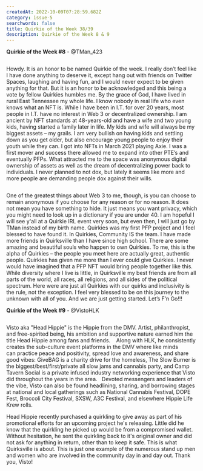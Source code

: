 ```yaml
---
createdAt: 2022-10-09T07:28:59.682Z
category: issue-5
searchwords: false
title: Quirkie of the Week 38/39
description: Quirkie of the Week 8 & 9
---
```

**Q﻿uirkie of the Week #8** - @TMan_423

<img src="/img/tman.jpeg" alt="" title="Tman & Family" class="wrap left vertical"/>

Howdy. It is an honor to be named Quirkie of the week. I really don’t feel like I have done anything to deserve it, except hang out with friends on Twitter Spaces, laughing and having fun, and I would never expect to be given anything for that. But it is an honor to be acknowledged and this being a vote by fellow Quirkies humbles me. By the grace of God, I have lived in rural East Tennessee my whole life. I know nobody in real life who even knows what an NFT is. While I have been in I.T. for over 20 years, most people in I.T. have no interest in Web 3 or decentralized ownership. I am ancient by NFT standards at 48-years-old and have a wife and two young kids, having started a family later in life. My kids and wife will always be my biggest assets – my grails. I am very bullish on having kids and settling down as you get older, but also encourage young people to enjoy their youth while they can. I got into NFTs in March 2021 playing Axie. I was a first mover and success there allowed me to expand into other PTE’s and eventually PFPs. What attracted me to the space was anonymous digital ownership of assets as well as the dream of decentralizing power back to individuals. I never planned to not dox, but lately it seems like more and more people are demanding people dox against their wills. 

<img src="/img/tman2.jpeg" alt="" title="Tman Rock Band" class="wrap right vertical"/>

One of the greatest things about Web 3 to me, though, is you can choose to remain anonymous if you choose for any reason or for no reason. It does not mean you have something to hide. It just means you want privacy, which you might need to look up in a dictionary if you are under 40. I am hopeful I will see y'all at a Quirkie IRL event very soon, but even then, I will just go by TMan instead of my birth name. Quirkies was my first PFP project and I feel blessed to have found it. In Quirkies, Community IS the team. I have made more friends in Quirksville than I have since high school. There are some amazing and beautiful souls who happen to own Quirkies. To me, this is the alpha of Quirkies – the people you meet here are actually great, authentic people. Quirkies has given me more than I ever could give Quirkies. I never would have imagined that a PFP NFT would bring people together like this. While diversity where I live is little, in Quirksville my best friends are from all parts of the world, all races, all religions, and all sides of the political spectrum. Here were are just all Quirkies with our quirks and inclusivity is the rule, not the exception. I feel very blessed to be on this journey to the unknown with all of you. And we are just getting started. Let’s F’n Go!!!

**Q﻿uirkie of the Week #9** - @VistoHLK

<img src="/img/image2.jpeg" alt="" title="Head Hippie" class=""/>

Visto aka "Head Hippie" is the Hippie from the DMV. Artist, philanthropist, and free-spirited being, his ambition and supportive nature earned him the title Head Hippie among fans and friends.    Along with HLK, he consistently creates the sub-culture event platforms in the DMV where like minds can practice peace and positivity, spread love and awareness, and share good vibes: GiveBAG is a charity drive for the homeless, The Slow Burner is the biggest/best/first/private all slow jams and cannabis party, and Camp Tavern Social is a private infused industry networking experience that Visto did throughout the years in the area.   Devoted messengers and leaders of the vibe, Visto can also be found headlining, sharing, and borrowing stages at national and local gatherings such as National Cannabis Festival, DOPE Fest, Broccoli City Festival, SXSW, A3C Festival, and elsewhere Hippie Life Krew rolls.

Head Hippie recently purchased a quirkling to give away as part of his promotional efforts for an upcoming project he's releasing. Little did he know that the quirkling he picked up would be from a compromised wallet. Without hesitation, he sent the quirkling back to it's original owner and did not ask for anything in return, other than to keep it safe. This is what Quirksville is about. This is just one example of the numerous stand up men and women who are involved in the community day in and day out. Thank you, Visto!